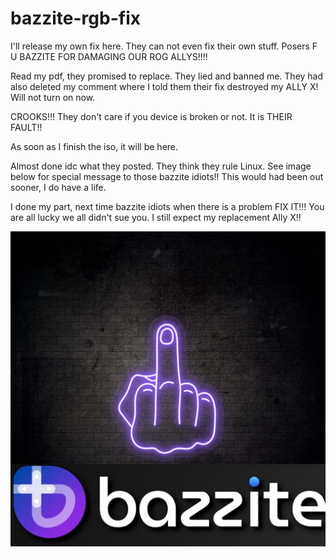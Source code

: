 # bazzite-rgb-fix
I'll release my own fix here. They can not even fix their own stuff. Posers
F U BAZZITE FOR DAMAGING OUR ROG ALLYS!!!!

 Read my pdf, they promised to replace. They lied and banned me. They had also deleted my comment where I told them their fix destroyed my ALLY X! Will not turn on now.

 CROOKS!!! They don't care if you device is broken or not. It is THEIR FAULT!!

 As soon as I finish the iso, it will be here. 

 Almost done idc what they posted. They think they rule Linux. See image below for special message to those bazzite idiots!! This would had been out sooner, I do have a life.

 I done my part, next time bazzite idiots when there is a problem FIX IT!!! You are all lucky we all didn't sue you. 
I still expect my replacement Ally X!!
 


![screenshot](5_3a01cc0f-054f-4784-b102-1c7a97927ea6(1).jpg)

